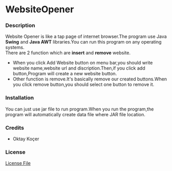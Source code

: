 # WebsiteOpener #
### Description ###
Website Opener is like a tap page of internet browser.The program use Java **Swing** and **Java AWT** libraries.You can run this program on any operating systems.</br>
There are 2 function which are **insert** and **remove** website.
- When you click Add Website button on menu bar,you should write website name,website url and discription.Then,if you click add button,Program will create a new website button.
- Other function is remove.It's basically remove our created buttons.When you click remove button,you should select one button to remove it.

### Installation ###
You can just use jar file to run program.When you run the program,the program will automatically create data file where JAR file location.

### Credits ###
+ Oktay Koçer

### License ###

[License File](LICENSE)
